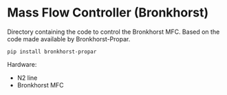 # Mass Flow Controller (Bronkhorst)
Directory containing the code to control the Bronkhorst MFC.
Based on the code made available by Bronkhorst-Propar.
```
pip install bronkhorst-propar
```

Hardware:
- N2 line
- Bronkhorst MFC